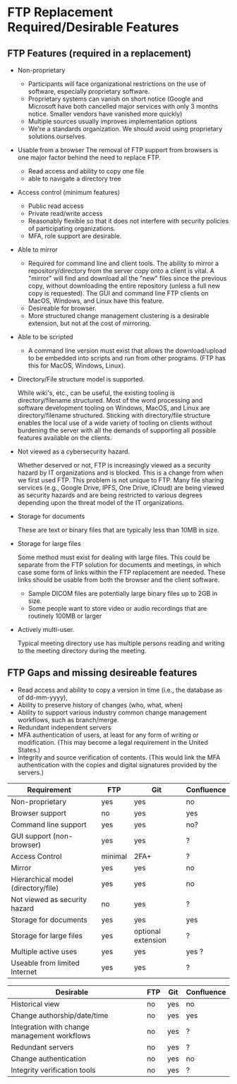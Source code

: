 # FTP Replacement Required/Desirable Features

## FTP Features (required in a replacement)

* Non-proprietary 

   * Participants will face organizational restrictions on the use of software, especially proprietary software.  
   * Proprietary systems can vanish on short notice (Google and Microsoft have both cancelled major services with only 3 months notice.  Smaller vendors have vanished more quickly)
   * Multiple sources usually improves implementation options
   * We're a standards organization.  We should avoid using proprietary solutions ourselves.

* Usable from a browser 
    The removal of FTP support from browsers is one major factor behind the need to replace FTP.
    * Read access and ability to copy one file
    * able to navigate a directory tree

* Access control  (minimum features)
    * Public read access
    * Private read/write access
    * Reasonably flexible so that it does not interfere with security policies of participating organizations.
    * MFA, role support are desirable.

* Able to mirror 
    * Required for command line and client tools.  The ability to mirror a repository/directory from the server copy onto a client is vital.  A "mirror" will find and download all the "new" files since the previous copy, without downloading the entire repository (unless a full new copy is requested).  The GUI and command line FTP clients on MacOS, Windows, and Linux have this feature.
    * Desireable for browser. 
    * More structured change management clustering is a desirable extension, but not at the cost of mirroring.

* Able to be scripted
    * A command line version must exist that allows the download/upload to be embedded into scripts and run from other programs. (FTP has this for MacOS, Windows, Linux).

* Directory/File structure model is supported.  

    While wiki's, etc., can be useful, the existing tooling is directory/filename structured.  Most of the word processing and software development tooling on Windows, MacOS, and Linux are directory/filename structured.  Sticking with directory/file structure enables the local use of a wide variety of tooling on clients without burdening the server with all the demands of supporting all possible features available on the clients.

* Not viewed as a cybersecurity hazard.  

    Whether deserved or not, FTP is increasingly viewed as a security hazard by IT organizations and is blocked.  This is a change from when we first used FTP.  This problem is not unique to FTP.  Many file sharing services (e.g., Google Drive, IPFS, One Drive, iCloud) are being viewed as security hazards and are being restricted to various degrees depending upon the threat model of the IT organizations.

* Storage for documents

    These are text or binary files that are typically less than 10MB in size.

* Storage for large files

    Some method must exist for dealing with large files.  This could be separate from the FTP solution for documents and meetings, in which case some form of links within the FTP replacement are needed.  These links should be usable from both the browser and the client software.
    * Sample DICOM files are potentially large binary files up to 2GB in size.
    * Some people want to store video or audio recordings that are routinely 100MB or larger

* Actively multi-user.

    Typical meeting directory use has multiple persons reading and writing to the meeting directory during the meeting. 


## FTP Gaps and missing desireable features

* Read access and ability to copy a version in time (i.e., the database as of dd-mm-yyyy), 
* Ability to preserve history of changes (who, what, when)
* Ability to support various industry common change management workflows, such as branch/merge.
* Redundant independent servers
* MFA authentication of users, at least for any form of writing or modification.  (This may become a legal requirement in the United States.)
* Integrity and source verification of contents.  (This would link the MFA authentication with the copies and digital signatures provided by the servers.)

| Requirement | | FTP | Git | Confluence |
|-------------|-------|-----|-----|-----|
| Non-proprietary | | yes | yes | no |
| Browser support | | no | yes | yes | 
| Command line support | | yes | yes | no? |
| GUI support (non-browser) | | yes | yes | ? |
| Access Control | | minimal | 2FA+ | ?|
| Mirror | | yes | yes | no |
| Hierarchical model (directory/file) | | yes | yes | no |
| Not viewed as security hazard | | no | yes | ? |
| Storage for documents | | yes | yes | yes |
| Storage for large files | | yes | optional extension | ? |
| Multiple active uses | | yes | yes | yes ?|
| Useable from limited Internet | | yes | yes | ? |


| Desirable | | FTP | Git | Confluence |
|-----------|-------|-----|-----|---|
| Historical view | | no | yes | no |
| Change authorship/date/time | | no | yes | yes |
| Integration with change management workflows | | no | yes | ? | 
| Redundant servers | | no | yes | ? |
| Change authentication | | no | yes | no |
| Integrity verification tools | | no | yes | ? |